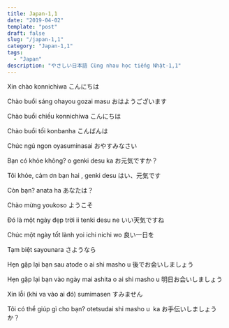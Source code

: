 ```yaml
---
title: Japan-1,1
date: "2019-04-02"
template: "post"
draft: false
slug: "/japan-1,1"
category: "Japan-1,1"
tags:
  - "Japan"
description: "やさしい日本語 Cùng nhau học tiếng Nhật-1,1"
---
```


Xin chào  konnichiwa   こんにちは

Chào buổi sáng  ohayou gozai masu   おはようございます

Chào buổi chiều konnichiwa  こんにちは

Chào buổi tối konbanha   こんばんは

Chúc ngủ ngon oyasuminasai  おやすみなさい

Bạn có khỏe không?  o genki desu ka   お元気ですか？

Tôi khỏe, cảm ơn bạn  hai , genki desu   はい、元気です

Còn bạn?  anata ha  あなたは？

Chào mừng youkoso   ようこそ

Đó là một ngày đẹp trời ii tenki desu ne   いい天気ですね

Chúc một ngày tốt lành  yoi ichi nichi wo   良い一日を

Tạm biệt  sayounara   さようなら

Hẹn gặp lại bạn sau atode o ai shi masho u   後でお会いしましょう

Hẹn gặp lại bạn vào ngày mai  ashita o ai shi masho u  明日お会いしましょう

Xin lỗi (khi va vào ai đó)  sumimasen   すみません

Tôi có thể giúp gì cho bạn? otetsudai shi masho u ​​ ka   お手伝いしましょう​​か？